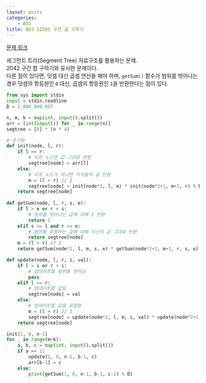 ```yaml
---
layout: posts
categories:
    - BOJ
title: BOJ 11505 구간 곱 구하기
---
```


[문제 링크](https://www.acmicpc.net/problem/11505)

세그먼트 트리(Segment Tree) 자료구조를 활용하는 문제.  
2042 구간 합 구하기와 유사한 문제이다.  
다른 점이 있다면, 덧셈 대신 곱셈 연산을 해야 하며, `getSum()` 함수가 범위를 벗어나는 경우 덧셈의 항등원인 `0` 대신, 곱셈의 항등원인 `1`을 반환한다는 점이 있다.

```python
from sys import stdin
input = stdin.readline
D = 1_000_000_007

n, m, k = map(int, input().split())
arr = [int(input()) for _ in range(n)]
segtree = [0] * (n * 4)

# 초기화
def init(node, l, r):
    if l == r:
        # 리프 노드면 값 그대로 반환
        segtree[node] = arr[l]
    else:
        # 리프 노드가 아니면 자식들의 곱 반환
        m = (l + r) // 2
        segtree[node] = init(node*2, l, m) * init(node*2+1, m+1, r) % D
    return segtree[node]
    
def getSum(node, l, r, s, e):
    if l > e or r < s:
        # 범위를 벗어나는 값에 대해 1 반환
        return 1
    elif s <= l and r <= e:
        # 범위를 포함하는 값에 대해 자신의 값 그대로 반환
        return segtree[node]
    m = (l + r) // 2
    return getSum(node*2, l, m, s, e) * getSum(node*2+1, m+1, r, s, e) % D

def update(node, l, r, i, val):
    if l > i or r < i:
        # 업데이트할 범위를 벗어남
        pass
    elif l == r:
        # 업데이트할 값임
        segtree[node] = val
    else:
        # 업데이트할 값을 포함함
        m = (l + r) // 2
        segtree[node] = update(node*2, l, m, i, val) * update(node*2+1, m+1, r, i, val) % D
    return segtree[node]

init(1, 0, n-1)
for _ in range(m+k):
    a, b, c = map(int, input().split())
    if a == 1:
        update(1, 0, n-1, b-1, c)
        arr[b-1] = c
    else:
        print(getSum(1, 0, n-1, b-1, c-1) % D)
```
